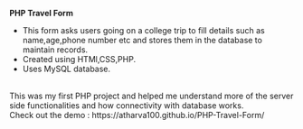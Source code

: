 <b>PHP Travel Form</b>

<ul>
<li>This form asks users going on a college trip to fill details such as name,age,phone number etc and stores them in the database to maintain records.</li>

 <li>Created using HTMl,CSS,PHP.</li>
 
 <li>Uses MySQL database.</li>
</ul>

<br>
 This was my first PHP project and helped me understand more of the server side functionalities and how connectivity with database works. 
<br>
Check out the demo : https://atharva100.github.io/PHP-Travel-Form/


